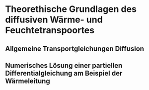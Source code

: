 # Theorethische Grundlagen des diffusiven Wärme- und Feuchtetranspoortes
## Allgemeine Transportgleichungen Diffusion
## Numerisches Lösung einer partiellen Differentialgleichung am Beispiel der Wärmeleitung